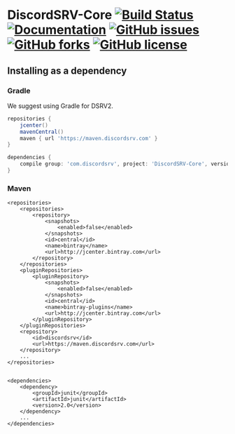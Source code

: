 # DiscordSRV-Core [![Build Status](https://travis-ci.org/DiscordSRV/DiscordSRV-Core.svg?branch=master)](https://travis-ci.org/DiscordSRV/DiscordSRV-Core) [![Documentation](https://img.shields.io/badge/docs-live-blue.svg)](https://ci.scarsz.me/job/DiscordSRV-Core/javadoc/) [![GitHub issues](https://img.shields.io/github/issues/DiscordSRV/DiscordSRV-Core.svg)](https://github.com/DiscordSRV/DiscordSRV-Core/issues) [![GitHub forks](https://img.shields.io/github/forks/DiscordSRV/DiscordSRV-Core.svg)](https://github.com/DiscordSRV/DiscordSRV-Core/network) [![GitHub license](https://img.shields.io/github/license/DiscordSRV/DiscordSRV-Core.svg)](https://github.com/DiscordSRV/DiscordSRV-Core/blob/master/LICENSE)


## Installing as a dependency

### Gradle

We suggest using Gradle for DSRV2.

```groovy
repositories {
    jcenter()
    mavenCentral()
    maven { url 'https://maven.discordsrv.com' }
}

dependencies {
    compile group: 'com.discordsrv', project: 'DiscordSRV-Core', version: '2.0'
}
```

### Maven

```mxml
<repositories>
    <repositories>
        <repository>
            <snapshots>
                <enabled>false</enabled>
            </snapshots>
            <id>central</id>
            <name>bintray</name>
            <url>http://jcenter.bintray.com</url>
        </repository>
    </repositories>
    <pluginRepositories>
        <pluginRepository>
            <snapshots>
                <enabled>false</enabled>
            </snapshots>
            <id>central</id>
            <name>bintray-plugins</name>
            <url>http://jcenter.bintray.com</url>
        </pluginRepository>
    </pluginRepositories>
    <repository>
        <id>discordsrv</id>
        <url>https://maven.discordsrv.com</url>
    </repository>
    ...
</repositories>


<dependencies>
    <dependency>
        <groupId>junit</groupId>
        <artifactId>junit</artifactId>
        <version>2.0</version>
    </dependency>
    ...
</dependencies>

```

